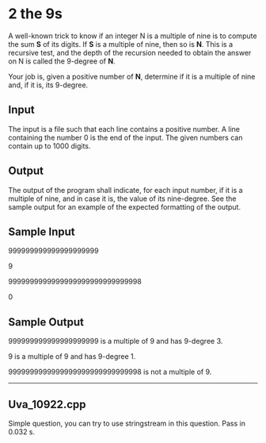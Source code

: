 # 2 the 9s

A well-known trick to know if an integer N is a multiple of nine is to compute the sum __S__ of its digits. If __S__ is a multiple of nine, then so is __N__. This is a recursive test, and the depth of the recursion needed to obtain the answer on N is called the 9-degree of __N__.

Your job is, given a positive number of __N__, determine if it is a multiple of nine and, if it is, its 9-degree.

## Input

The input is a file such that each line contains a positive number. A line containing the number 0 is the end of the input. The given numbers can contain up to 1000 digits.

## Output

The output of the program shall indicate, for each input number, if it is a multiple of nine, and in case it is, the value of its nine-degree. See the sample output for an example of the expected formatting of the output.

## Sample Input

999999999999999999999

9

9999999999999999999999999999998

0

## Sample Output

999999999999999999999 is a multiple of 9 and has 9-degree 3.

9 is a multiple of 9 and has 9-degree 1.

9999999999999999999999999999998 is not a multiple of 9.

---

## Uva_10922.cpp

Simple question, you can try to use stringstream in this question.
Pass in 0.032 s.
